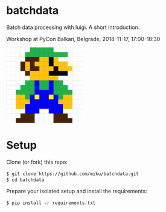 # batchdata

Batch data processing with luigi. A short introduction.

Workshop at PyCon Balkan, Belgrade, 2018-11-17, 17:00-18:30

![](images/luigi8.png)

# Setup

Clone (or fork) this repo:

```
$ git clone https://github.com/miku/batchdata.git
$ cd batchdata
```

Prepare your isolated setup and install the requirements:

```
$ pip install -r requirements.txt
```

